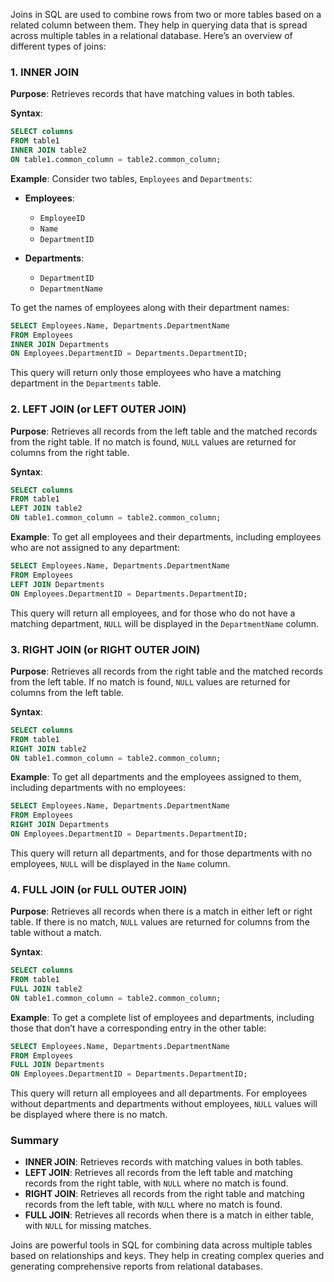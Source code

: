 Joins in SQL are used to combine rows from two or more tables based on a related column between them. They help in querying data that is spread across multiple tables in a relational database. Here’s an overview of different types of joins:

### 1. INNER JOIN

**Purpose**: Retrieves records that have matching values in both tables.

**Syntax**:
```sql
SELECT columns
FROM table1
INNER JOIN table2
ON table1.common_column = table2.common_column;
```

**Example**: Consider two tables, `Employees` and `Departments`:

- **Employees**:
  - `EmployeeID`
  - `Name`
  - `DepartmentID`

- **Departments**:
  - `DepartmentID`
  - `DepartmentName`

To get the names of employees along with their department names:

```sql
SELECT Employees.Name, Departments.DepartmentName
FROM Employees
INNER JOIN Departments
ON Employees.DepartmentID = Departments.DepartmentID;
```

This query will return only those employees who have a matching department in the `Departments` table.

### 2. LEFT JOIN (or LEFT OUTER JOIN)

**Purpose**: Retrieves all records from the left table and the matched records from the right table. If no match is found, `NULL` values are returned for columns from the right table.

**Syntax**:
```sql
SELECT columns
FROM table1
LEFT JOIN table2
ON table1.common_column = table2.common_column;
```

**Example**: To get all employees and their departments, including employees who are not assigned to any department:

```sql
SELECT Employees.Name, Departments.DepartmentName
FROM Employees
LEFT JOIN Departments
ON Employees.DepartmentID = Departments.DepartmentID;
```

This query will return all employees, and for those who do not have a matching department, `NULL` will be displayed in the `DepartmentName` column.

### 3. RIGHT JOIN (or RIGHT OUTER JOIN)

**Purpose**: Retrieves all records from the right table and the matched records from the left table. If no match is found, `NULL` values are returned for columns from the left table.

**Syntax**:
```sql
SELECT columns
FROM table1
RIGHT JOIN table2
ON table1.common_column = table2.common_column;
```

**Example**: To get all departments and the employees assigned to them, including departments with no employees:

```sql
SELECT Employees.Name, Departments.DepartmentName
FROM Employees
RIGHT JOIN Departments
ON Employees.DepartmentID = Departments.DepartmentID;
```

This query will return all departments, and for those departments with no employees, `NULL` will be displayed in the `Name` column.

### 4. FULL JOIN (or FULL OUTER JOIN)

**Purpose**: Retrieves all records when there is a match in either left or right table. If there is no match, `NULL` values are returned for columns from the table without a match.

**Syntax**:
```sql
SELECT columns
FROM table1
FULL JOIN table2
ON table1.common_column = table2.common_column;
```

**Example**: To get a complete list of employees and departments, including those that don’t have a corresponding entry in the other table:

```sql
SELECT Employees.Name, Departments.DepartmentName
FROM Employees
FULL JOIN Departments
ON Employees.DepartmentID = Departments.DepartmentID;
```

This query will return all employees and all departments. For employees without departments and departments without employees, `NULL` values will be displayed where there is no match.

### Summary

- **INNER JOIN**: Retrieves records with matching values in both tables.
- **LEFT JOIN**: Retrieves all records from the left table and matching records from the right table, with `NULL` where no match is found.
- **RIGHT JOIN**: Retrieves all records from the right table and matching records from the left table, with `NULL` where no match is found.
- **FULL JOIN**: Retrieves all records when there is a match in either table, with `NULL` for missing matches.

Joins are powerful tools in SQL for combining data across multiple tables based on relationships and keys. They help in creating complex queries and generating comprehensive reports from relational databases.